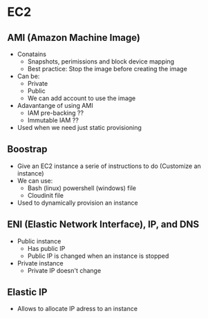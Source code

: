 # EC2

## AMI (Amazon Machine Image)

- Conatains
    - Snapshots, perimissions and block device mapping
    - Best practice: Stop the image before creating the image
- Can be:
    - Private
    - Public
    - We can add account to use the image
- Adavantange of using AMI
    - IAM pre-backing ??
    - Immutable IAM ??
- Used when we need just static provisioning

## Boostrap

- Give an EC2 instance a serie of instructions to do (Customize an instance)
- We can use:
    - Bash (linux) powershell (windows) file
    - Cloudinit file
- Used to dynamically provision an instance

## ENI (Elastic Network Interface), IP, and DNS

- Public instance
    - Has public IP
    - Public IP is changed when an instance is stopped
- Private instance
    - Private IP doesn't change

## Elastic IP

- Allows to allocate IP adress to an instance
